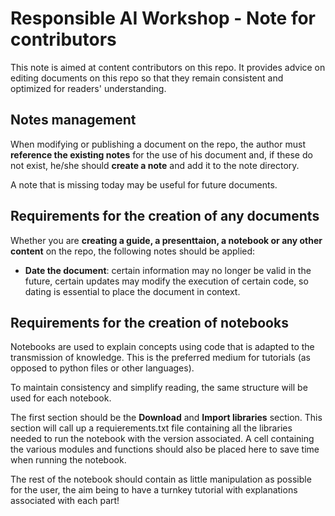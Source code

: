 # Responsible AI Workshop - Note for contributors 

This note is aimed at content contributors on this repo. It provides advice on editing documents on this repo so that they remain consistent and optimized for readers' understanding. 

## Notes management 

When modifying or publishing a document on the repo, the author must **reference the existing notes** for the use of his document and, if these do not exist, he/she should **create a note** and add it to the note directory.  

A note that is missing today may be useful for future documents. 

## Requirements for the creation of any documents 

Whether you are **creating a guide, a presenttaion, a notebook or any other content** on the repo, the following notes should be applied: 

- **Date the document**: certain information may no longer be valid in the future, certain updates may modify the execution of certain code, so dating is essential to place the document in context. 

## Requirements for the creation of notebooks 

Notebooks are used to explain concepts using code that is adapted to the transmission of knowledge. This is the preferred medium for tutorials (as opposed to python files or other languages). 

To maintain consistency and simplify reading, the same structure will be used for each notebook.  

The first section should be the **Download** and **Import libraries** section. This section will call up a requierements.txt file containing all the libraries needed to run the notebook with the version associated. A cell containing the various modules and functions should also be placed here to save time when running the notebook.  

The rest of the notebook should contain as little manipulation as possible for the user, the aim being to have a turnkey tutorial with explanations associated with each part! 

 